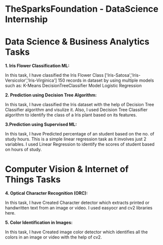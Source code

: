 # TheSparksFoundation  - DataScience Internship

# Data Science & Business Analytics Tasks

**1. Iris Flower Classification ML:**

In this task, I have classified the Iris Flower Class ['Iris-Satosa','Iris-Versicolor','Iris-Virginica'] 150 records in dataset by using multiple models such as:
K-Means
DecisionTreeClassifier Model
Logistic Regression

**2. Prediction using Decision Tree  Algorithm:**

In this task, I have classified the Iris dataset with the help of Decision Tree Classifier algorithm and visulize it. Also, I used Decision Tree Classifier algorithm to identify the class of a Iris plant based on its features.



**3.Prediction using Supervised ML:**

In this task, I have Predicted percentage of an student based on the no. of study hours. This is a simple linear regression task as it involves just 2 variables. I used Linear Regression to identify the scores of student based on hours of study.

# Computer Vision & Internet of Things Tasks


**4. Optical Character Recognition (ORC):**

In this task, I have Created Character detector which extracts printed or handwritten text from an image or video. I used easyocr and cv2 libraries here. 


**5. Color Identification in Images:**

In this task, I have Created image color detector which identifies all the colors in an image or video with the help of cv2.


